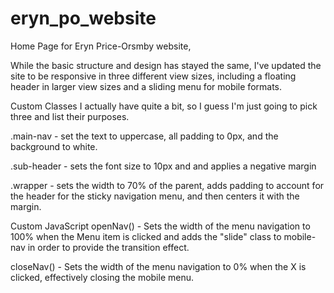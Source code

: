# eryn_po_website
Home Page for Eryn Price-Orsmby website,

While the basic structure and design has stayed the same, I've updated the site to be responsive in three different view sizes, including a floating header in larger view sizes and a sliding menu for mobile formats.

Custom Classes
I actually have quite a bit, so I guess I'm just going to pick three and list their purposes.

.main-nav - set the text to uppercase, all padding to 0px, and the background to white.

.sub-header - sets the font size to 10px and and applies a negative margin

.wrapper - sets the width to 70% of the parent, adds padding to account for the header for the sticky navigation menu, and then centers it with the margin.

Custom JavaScript
openNav() - Sets the width of the menu navigation to 100% when the Menu item is clicked and adds the "slide" class to mobile-nav in order to provide the transition effect.

closeNav() - Sets the width of the menu navigation to 0% when the X is clicked, effectively closing the mobile menu.